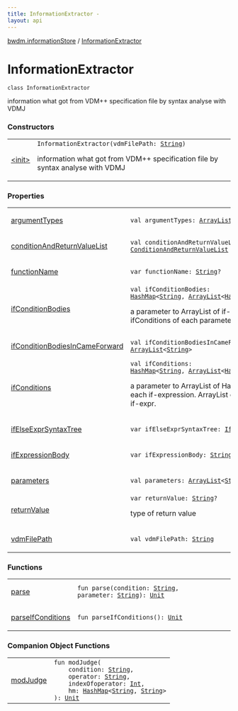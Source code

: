 ```yaml
---
title: InformationExtractor - 
layout: api
---
```


<div class='api-docs-breadcrumbs'><a href="../index.html">bwdm.informationStore</a> / <a href="./index.html">InformationExtractor</a></div>

# InformationExtractor

<div class="signature"><code><span class="keyword">class </span><span class="identifier">InformationExtractor</span></code></div>

information what got from VDM++ specification file by syntax analyse with VDMJ

### Constructors

<table class="api-docs-table">
<tbody>
<tr>
<td markdown="1">

<a href="-init-.html">&lt;init&gt;</a>


</td>
<td markdown="1">
<div class="signature"><code><span class="identifier">InformationExtractor</span><span class="symbol">(</span><span class="parameterName" id="bwdm.informationStore.InformationExtractor$<init>(kotlin.String)/vdmFilePath">vdmFilePath</span><span class="symbol">:</span>&nbsp;<a href="https://kotlinlang.org/api/latest/jvm/stdlib/kotlin/-string/index.html"><span class="identifier">String</span></a><span class="symbol">)</span></code></div>

information what got from VDM++ specification file by syntax analyse with VDMJ


</td>
</tr>
</tbody>
</table>

### Properties

<table class="api-docs-table">
<tbody>
<tr>
<td markdown="1">

<a href="argument-types.html">argumentTypes</a>


</td>
<td markdown="1">
<div class="signature"><code><span class="keyword">val </span><span class="identifier">argumentTypes</span><span class="symbol">: </span><a href="https://kotlinlang.org/api/latest/jvm/stdlib/kotlin.collections/-array-list/index.html"><span class="identifier">ArrayList</span></a><span class="symbol">&lt;</span><a href="https://kotlinlang.org/api/latest/jvm/stdlib/kotlin/-string/index.html"><span class="identifier">String</span></a><span class="symbol">&gt;</span></code></div>

</td>
</tr>
<tr>
<td markdown="1">

<a href="condition-and-return-value-list.html">conditionAndReturnValueList</a>


</td>
<td markdown="1">
<div class="signature"><code><span class="keyword">val </span><span class="identifier">conditionAndReturnValueList</span><span class="symbol">: </span><a href="../-condition-and-return-value-list/index.html"><span class="identifier">ConditionAndReturnValueList</span></a></code></div>

</td>
</tr>
<tr>
<td markdown="1">

<a href="function-name.html">functionName</a>


</td>
<td markdown="1">
<div class="signature"><code><span class="keyword">var </span><span class="identifier">functionName</span><span class="symbol">: </span><a href="https://kotlinlang.org/api/latest/jvm/stdlib/kotlin/-string/index.html"><span class="identifier">String</span></a><span class="symbol">?</span></code></div>

</td>
</tr>
<tr>
<td markdown="1">

<a href="if-condition-bodies.html">ifConditionBodies</a>


</td>
<td markdown="1">
<div class="signature"><code><span class="keyword">val </span><span class="identifier">ifConditionBodies</span><span class="symbol">: </span><a href="https://kotlinlang.org/api/latest/jvm/stdlib/kotlin.collections/-hash-map/index.html"><span class="identifier">HashMap</span></a><span class="symbol">&lt;</span><a href="https://kotlinlang.org/api/latest/jvm/stdlib/kotlin/-string/index.html"><span class="identifier">String</span></a><span class="symbol">,</span>&nbsp;<a href="https://kotlinlang.org/api/latest/jvm/stdlib/kotlin.collections/-array-list/index.html"><span class="identifier">ArrayList</span></a><span class="symbol">&lt;</span><a href="https://kotlinlang.org/api/latest/jvm/stdlib/kotlin.collections/-hash-map/index.html"><span class="identifier">HashMap</span></a><span class="symbol">&lt;</span><a href="https://kotlinlang.org/api/latest/jvm/stdlib/kotlin/-string/index.html"><span class="identifier">String</span></a><span class="symbol">,</span>&nbsp;<a href="https://kotlinlang.org/api/latest/jvm/stdlib/kotlin/-string/index.html"><span class="identifier">String</span></a><span class="symbol">&gt;</span><span class="symbol">&gt;</span><span class="symbol">&gt;</span></code></div>

a parameter to ArrayList of if-conditions.
ArrayList of ifConditions of each parameter.


</td>
</tr>
<tr>
<td markdown="1">

<a href="if-condition-bodies-in-came-forward.html">ifConditionBodiesInCameForward</a>


</td>
<td markdown="1">
<div class="signature"><code><span class="keyword">val </span><span class="identifier">ifConditionBodiesInCameForward</span><span class="symbol">: </span><a href="https://kotlinlang.org/api/latest/jvm/stdlib/kotlin.collections/-array-list/index.html"><span class="identifier">ArrayList</span></a><span class="symbol">&lt;</span><a href="https://kotlinlang.org/api/latest/jvm/stdlib/kotlin/-string/index.html"><span class="identifier">String</span></a><span class="symbol">&gt;</span></code></div>

</td>
</tr>
<tr>
<td markdown="1">

<a href="if-conditions.html">ifConditions</a>


</td>
<td markdown="1">
<div class="signature"><code><span class="keyword">val </span><span class="identifier">ifConditions</span><span class="symbol">: </span><a href="https://kotlinlang.org/api/latest/jvm/stdlib/kotlin.collections/-hash-map/index.html"><span class="identifier">HashMap</span></a><span class="symbol">&lt;</span><a href="https://kotlinlang.org/api/latest/jvm/stdlib/kotlin/-string/index.html"><span class="identifier">String</span></a><span class="symbol">,</span>&nbsp;<a href="https://kotlinlang.org/api/latest/jvm/stdlib/kotlin.collections/-array-list/index.html"><span class="identifier">ArrayList</span></a><span class="symbol">&lt;</span><a href="https://kotlinlang.org/api/latest/jvm/stdlib/kotlin.collections/-hash-map/index.html"><span class="identifier">HashMap</span></a><span class="symbol">&lt;</span><a href="https://kotlinlang.org/api/latest/jvm/stdlib/kotlin/-string/index.html"><span class="identifier">String</span></a><span class="symbol">,</span>&nbsp;<a href="https://kotlinlang.org/api/latest/jvm/stdlib/kotlin/-string/index.html"><span class="identifier">String</span></a><span class="symbol">&gt;</span><span class="symbol">&gt;</span><span class="symbol">&gt;</span></code></div>

a parameter to ArrayList of HashMaps that is parsed each if-expression.
ArrayList of HashMap of parsed if-expr.


</td>
</tr>
<tr>
<td markdown="1">

<a href="if-else-expr-syntax-tree.html">ifElseExprSyntaxTree</a>


</td>
<td markdown="1">
<div class="signature"><code><span class="keyword">var </span><span class="identifier">ifElseExprSyntaxTree</span><span class="symbol">: </span><a href="../-if-else-expr-syntax-tree/index.html"><span class="identifier">IfElseExprSyntaxTree</span></a><span class="symbol">?</span></code></div>

</td>
</tr>
<tr>
<td markdown="1">

<a href="if-expression-body.html">ifExpressionBody</a>


</td>
<td markdown="1">
<div class="signature"><code><span class="keyword">var </span><span class="identifier">ifExpressionBody</span><span class="symbol">: </span><a href="https://kotlinlang.org/api/latest/jvm/stdlib/kotlin/-string/index.html"><span class="identifier">String</span></a><span class="symbol">?</span></code></div>

</td>
</tr>
<tr>
<td markdown="1">

<a href="parameters.html">parameters</a>


</td>
<td markdown="1">
<div class="signature"><code><span class="keyword">val </span><span class="identifier">parameters</span><span class="symbol">: </span><a href="https://kotlinlang.org/api/latest/jvm/stdlib/kotlin.collections/-array-list/index.html"><span class="identifier">ArrayList</span></a><span class="symbol">&lt;</span><a href="https://kotlinlang.org/api/latest/jvm/stdlib/kotlin/-string/index.html"><span class="identifier">String</span></a><span class="symbol">&gt;</span></code></div>

</td>
</tr>
<tr>
<td markdown="1">

<a href="return-value.html">returnValue</a>


</td>
<td markdown="1">
<div class="signature"><code><span class="keyword">var </span><span class="identifier">returnValue</span><span class="symbol">: </span><a href="https://kotlinlang.org/api/latest/jvm/stdlib/kotlin/-string/index.html"><span class="identifier">String</span></a><span class="symbol">?</span></code></div>

type of return value


</td>
</tr>
<tr>
<td markdown="1">

<a href="vdm-file-path.html">vdmFilePath</a>


</td>
<td markdown="1">
<div class="signature"><code><span class="keyword">val </span><span class="identifier">vdmFilePath</span><span class="symbol">: </span><a href="https://kotlinlang.org/api/latest/jvm/stdlib/kotlin/-string/index.html"><span class="identifier">String</span></a></code></div>

</td>
</tr>
</tbody>
</table>

### Functions

<table class="api-docs-table">
<tbody>
<tr>
<td markdown="1">

<a href="parse.html">parse</a>


</td>
<td markdown="1">
<div class="signature"><code><span class="keyword">fun </span><span class="identifier">parse</span><span class="symbol">(</span><span class="parameterName" id="bwdm.informationStore.InformationExtractor$parse(kotlin.String, kotlin.String)/condition">condition</span><span class="symbol">:</span>&nbsp;<a href="https://kotlinlang.org/api/latest/jvm/stdlib/kotlin/-string/index.html"><span class="identifier">String</span></a><span class="symbol">, </span><span class="parameterName" id="bwdm.informationStore.InformationExtractor$parse(kotlin.String, kotlin.String)/parameter">parameter</span><span class="symbol">:</span>&nbsp;<a href="https://kotlinlang.org/api/latest/jvm/stdlib/kotlin/-string/index.html"><span class="identifier">String</span></a><span class="symbol">)</span><span class="symbol">: </span><a href="https://kotlinlang.org/api/latest/jvm/stdlib/kotlin/-unit/index.html"><span class="identifier">Unit</span></a></code></div>

</td>
</tr>
<tr>
<td markdown="1">

<a href="parse-if-conditions.html">parseIfConditions</a>


</td>
<td markdown="1">
<div class="signature"><code><span class="keyword">fun </span><span class="identifier">parseIfConditions</span><span class="symbol">(</span><span class="symbol">)</span><span class="symbol">: </span><a href="https://kotlinlang.org/api/latest/jvm/stdlib/kotlin/-unit/index.html"><span class="identifier">Unit</span></a></code></div>

</td>
</tr>
</tbody>
</table>

### Companion Object Functions

<table class="api-docs-table">
<tbody>
<tr>
<td markdown="1">

<a href="mod-judge.html">modJudge</a>


</td>
<td markdown="1">
<div class="signature"><code><span class="keyword">fun </span><span class="identifier">modJudge</span><span class="symbol">(</span><br/>&nbsp;&nbsp;&nbsp;&nbsp;<span class="parameterName" id="bwdm.informationStore.InformationExtractor.Companion$modJudge(kotlin.String, kotlin.String, kotlin.Int, java.util.HashMap((kotlin.String, )))/condition">condition</span><span class="symbol">:</span>&nbsp;<a href="https://kotlinlang.org/api/latest/jvm/stdlib/kotlin/-string/index.html"><span class="identifier">String</span></a><span class="symbol">, </span><br/>&nbsp;&nbsp;&nbsp;&nbsp;<span class="parameterName" id="bwdm.informationStore.InformationExtractor.Companion$modJudge(kotlin.String, kotlin.String, kotlin.Int, java.util.HashMap((kotlin.String, )))/operator">operator</span><span class="symbol">:</span>&nbsp;<a href="https://kotlinlang.org/api/latest/jvm/stdlib/kotlin/-string/index.html"><span class="identifier">String</span></a><span class="symbol">, </span><br/>&nbsp;&nbsp;&nbsp;&nbsp;<span class="parameterName" id="bwdm.informationStore.InformationExtractor.Companion$modJudge(kotlin.String, kotlin.String, kotlin.Int, java.util.HashMap((kotlin.String, )))/indexOfoperator">indexOfoperator</span><span class="symbol">:</span>&nbsp;<a href="https://kotlinlang.org/api/latest/jvm/stdlib/kotlin/-int/index.html"><span class="identifier">Int</span></a><span class="symbol">, </span><br/>&nbsp;&nbsp;&nbsp;&nbsp;<span class="parameterName" id="bwdm.informationStore.InformationExtractor.Companion$modJudge(kotlin.String, kotlin.String, kotlin.Int, java.util.HashMap((kotlin.String, )))/hm">hm</span><span class="symbol">:</span>&nbsp;<a href="https://kotlinlang.org/api/latest/jvm/stdlib/kotlin.collections/-hash-map/index.html"><span class="identifier">HashMap</span></a><span class="symbol">&lt;</span><a href="https://kotlinlang.org/api/latest/jvm/stdlib/kotlin/-string/index.html"><span class="identifier">String</span></a><span class="symbol">,</span>&nbsp;<a href="https://kotlinlang.org/api/latest/jvm/stdlib/kotlin/-string/index.html"><span class="identifier">String</span></a><span class="symbol">&gt;</span><br/><span class="symbol">)</span><span class="symbol">: </span><a href="https://kotlinlang.org/api/latest/jvm/stdlib/kotlin/-unit/index.html"><span class="identifier">Unit</span></a></code></div>

</td>
</tr>
</tbody>
</table>
